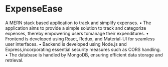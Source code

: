 # ExpenseEase


A MERN stack based application to track and simplify expenses.
• The application aims to provide a simple solution to track and categorize expenses, thereby empowering users tomanage their expenditures.
• Frontend is developed using React, Redux, and Material-UI for seamless user interfaces.
• Backend is developed using Node.js and Express,incorporating essential security measures such as CORS handling.
• The database is handled by MongoDB, ensuring efficient data storage and retrieval.